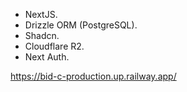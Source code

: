 - NextJS.
- Drizzle ORM (PostgreSQL).
- Shadcn.
- Cloudflare R2.
- Next Auth.

https://bid-c-production.up.railway.app/
